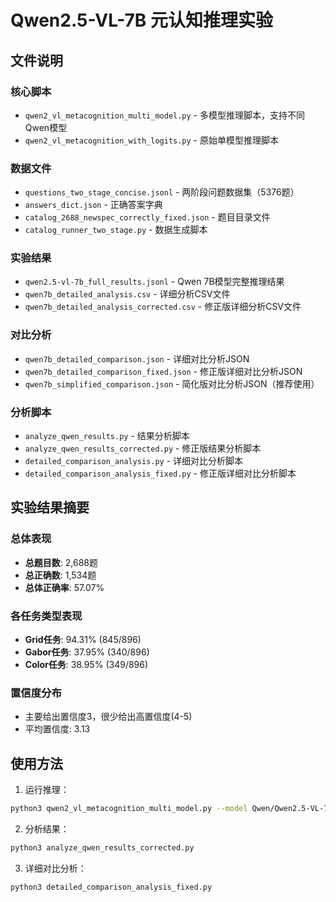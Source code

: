 # Qwen2.5-VL-7B 元认知推理实验

## 文件说明

### 核心脚本
- `qwen2_vl_metacognition_multi_model.py` - 多模型推理脚本，支持不同Qwen模型
- `qwen2_vl_metacognition_with_logits.py` - 原始单模型推理脚本

### 数据文件
- `questions_two_stage_concise.jsonl` - 两阶段问题数据集（5376题）
- `answers_dict.json` - 正确答案字典
- `catalog_2688_newspec_correctly_fixed.json` - 题目目录文件
- `catalog_runner_two_stage.py` - 数据生成脚本

### 实验结果
- `qwen2.5-vl-7b_full_results.jsonl` - Qwen 7B模型完整推理结果
- `qwen7b_detailed_analysis.csv` - 详细分析CSV文件
- `qwen7b_detailed_analysis_corrected.csv` - 修正版详细分析CSV文件

### 对比分析
- `qwen7b_detailed_comparison.json` - 详细对比分析JSON
- `qwen7b_detailed_comparison_fixed.json` - 修正版详细对比分析JSON
- `qwen7b_simplified_comparison.json` - 简化版对比分析JSON（推荐使用）

### 分析脚本
- `analyze_qwen_results.py` - 结果分析脚本
- `analyze_qwen_results_corrected.py` - 修正版结果分析脚本
- `detailed_comparison_analysis.py` - 详细对比分析脚本
- `detailed_comparison_analysis_fixed.py` - 修正版详细对比分析脚本

## 实验结果摘要

### 总体表现
- **总题目数**: 2,688题
- **总正确数**: 1,534题
- **总体正确率**: 57.07%

### 各任务类型表现
- **Grid任务**: 94.31% (845/896)
- **Gabor任务**: 37.95% (340/896)
- **Color任务**: 38.95% (349/896)

### 置信度分布
- 主要给出置信度3，很少给出高置信度(4-5)
- 平均置信度: 3.13

## 使用方法

1. 运行推理：
```bash
python3 qwen2_vl_metacognition_multi_model.py --model Qwen/Qwen2.5-VL-7B-Instruct --questions questions_two_stage_concise.jsonl --output results.jsonl
```

2. 分析结果：
```bash
python3 analyze_qwen_results_corrected.py
```

3. 详细对比分析：
```bash
python3 detailed_comparison_analysis_fixed.py
```
